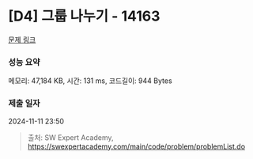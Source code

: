 # [D4] 그룹 나누기 - 14163 

[문제 링크](https://swexpertacademy.com/main/code/problem/problemDetail.do?contestProbId=AX--pdmaF9YDFARi) 

### 성능 요약

메모리: 47,184 KB, 시간: 131 ms, 코드길이: 944 Bytes

### 제출 일자

2024-11-11 23:50



> 출처: SW Expert Academy, https://swexpertacademy.com/main/code/problem/problemList.do